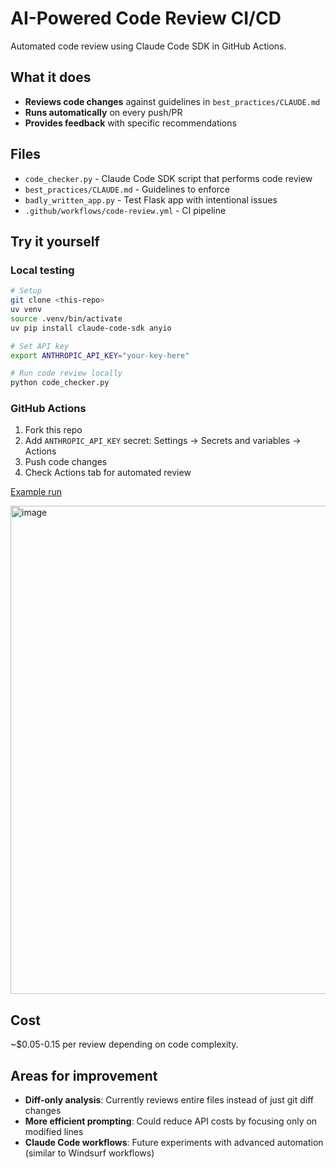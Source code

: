 # AI-Powered Code Review CI/CD

Automated code review using Claude Code SDK in GitHub Actions.

## What it does

- **Reviews code changes** against guidelines in `best_practices/CLAUDE.md`
- **Runs automatically** on every push/PR
- **Provides feedback** with specific recommendations

## Files

- `code_checker.py` - Claude Code SDK script that performs code review
- `best_practices/CLAUDE.md` - Guidelines to enforce
- `badly_written_app.py` - Test Flask app with intentional issues
- `.github/workflows/code-review.yml` - CI pipeline

## Try it yourself

### Local testing
```bash
# Setup
git clone <this-repo>
uv venv
source .venv/bin/activate
uv pip install claude-code-sdk anyio

# Set API key
export ANTHROPIC_API_KEY="your-key-here"

# Run code review locally
python code_checker.py
```

### GitHub Actions
1. Fork this repo
2. Add `ANTHROPIC_API_KEY` secret: Settings → Secrets and variables → Actions
3. Push code changes
4. Check Actions tab for automated review

[Example run](https://github.com/taylor-curran/cicd-test/actions/runs/16243209724/job/45862303481)

<img width="1051" height="781" alt="image" src="https://github.com/user-attachments/assets/ef328ba7-e096-46b8-92b6-a8191a6d53da" />

## Cost
~$0.05-0.15 per review depending on code complexity.

## Areas for improvement
- **Diff-only analysis**: Currently reviews entire files instead of just git diff changes
- **More efficient prompting**: Could reduce API costs by focusing only on modified lines
- **Claude Code workflows**: Future experiments with advanced automation (similar to Windsurf workflows)
